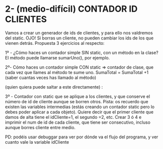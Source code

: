 # 2- (medio-difícil) CONTADOR ID CLIENTES

Vamos a crear un generador de ids de clientes, y para ello nos valdremos del static. OJO! Si borras un cliente, no pueden cambiar los ids de los que vienen detrás.
Propuesta 3 ejercicios al respecto:

1º - ¿Cómo haces un contador simple SIN static, con un método en la clase? El método puede llamarse sumarUno(), por ejemplo.

2º- Cómo haces un contador simple CON static => contador de clase, que cada vez que llames al método te sume uno. SumaTotal = SumaTotal +1 (saber cuantas veces has llamado al método)

(quien quiera puede saltar a este directamente) :

3º - Contador con static que se aplique a los clientes, y que conserve el número de id de cliente aunque se borren otros. Pista: os recuerdo que existen las variables intermedias (estás creando un contador static pero lo debes poder aplicar a cada objeto). Quiere decir que el primer cliente que damos de alta tiene el idCliente=1, el segundo =2, etc. Crear 3 ó 4 e imprimir el num de id de cada cliente, que tiene ser consecutivo, incluso aunque borres cliente entre medio.

PD: podéis usar debuggar para ver por dónde va el flujo del programa, y ver cuanto vale la variable idCliente
